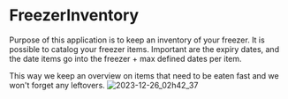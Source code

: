 # FreezerInventory
Purpose of this application is to keep an inventory of your freezer. 
It is possible to catalog your freezer items. 
Important are the expiry dates, and the date items go into the freezer + max defined dates per item.

This way we keep an overview on items that need to be eaten fast and we won't forget any leftovers.
![2023-12-26_02h42_37](https://github.com/JVRANKEN/FreezerInventory/assets/18559961/7f3d16ea-b3f1-4a4a-b66d-ff9d2eb7633e)
